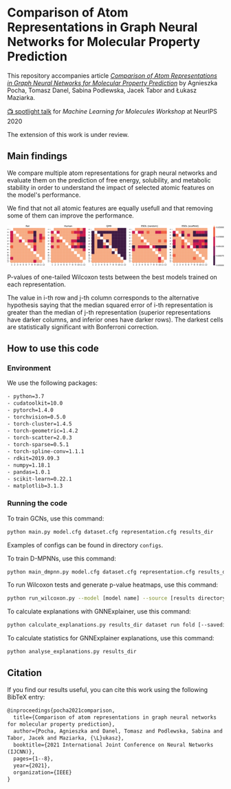 # Comparison of Atom Representations in Graph Neural Networks for Molecular Property Prediction

This repository accompanies article [*Comparison of Atom Representations in Graph Neural Networks for Molecular Property Prediction*](https://arxiv.org/abs/2012.04444) by Agnieszka Pocha, Tomasz Danel, Sabina Podlewska, Jacek Tabor and Łukasz Maziarka.

[:tv: spotlight talk](https://slideslive.com/38942399) for *Machine Learning for Molecules Workshop* at NeurIPS 2020

The extension of this work is under review.

## Main findings

We compare multiple atom representations for graph neural networks and evaluate them on the prediction of free energy, solubility, and metabolic stability in order to understand the impact of selected atomic features on the model's performance.

We find that not all atomic features are equally usefull and that removing some of them can improve the performance.

![Image](img/wilcoxon.png)

P-values of one-tailed Wilcoxon tests between the best models trained on each representation.

The value in i-th row and j-th column corresponds to the alternative hypothesis saying that the median squared error of i-th representation is greater than the median of j-th representation (superior representations have darker columns, and inferior ones have darker rows). The darkest cells are statistically significant with Bonferroni correction.


## How to use this code

### Environment

We use the following packages:

```
- python=3.7
- cudatoolkit=10.0
- pytorch=1.4.0
- torchvision=0.5.0
- torch-cluster=1.4.5
- torch-geometric=1.4.2
- torch-scatter=2.0.3
- torch-sparse=0.5.1
- torch-spline-conv=1.1.1
- rdkit=2019.09.3
- numpy=1.18.1
- pandas=1.0.1
- scikit-learn=0.22.1
- matplotlib=3.1.3
```

### Running the code

 To train GCNs, use this command:

```bash
python main.py model.cfg dataset.cfg representation.cfg results_dir
```
Examples of configs can be found in directory `configs`.

To train D-MPNNs, use this command:

```bash
python main_dmpnn.py model.cfg dataset.cfg representation.cfg results_dir
```


To run Wilcoxon tests and generate p-value heatmaps, use this command:

```bash
python run_wilcoxon.py --model [model name] --source [results directory]
```

To calculate explanations with GNNExplainer, use this command:

```bash
python calculate_explanations.py results_dir dataset run fold [--savedir saving_dir] [--supersafe]
```

To calculate statistics for GNNExplainer explanations, use this command:

```bash
python analyse_explanations.py results_dir
```

## Citation

If you find our results useful, you can cite this work using the following BibTeX entry:

```
@inproceedings{pocha2021comparison,
  title={Comparison of atom representations in graph neural networks for molecular property prediction},
  author={Pocha, Agnieszka and Danel, Tomasz and Podlewska, Sabina and Tabor, Jacek and Maziarka, {\L}ukasz},
  booktitle={2021 International Joint Conference on Neural Networks (IJCNN)},
  pages={1--8},
  year={2021},
  organization={IEEE}
}
```
